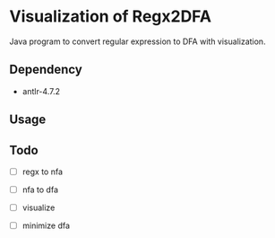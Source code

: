 # Visualization of Regx2DFA

Java program to convert regular expression to DFA with visualization.

## Dependency
- antlr-4.7.2

## Usage



## Todo

- [ ] regx to nfa
- [ ] nfa to dfa
- [ ] visualize 
- [ ] minimize dfa

